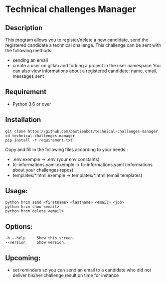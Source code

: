 # Technical challenges Manager

## Description
This program allows you to register/delete a new candidate, send the registered candidate a technical challenge. This challenge can be sent with the following methods:
- sending an email
- create a user on gitlab and forking a project in the user namespace
You can also view informations about a registered candidate: name, email, messages sent

## Requirement
- Python 3.6 or over

## Installation
```
git clone https://github.com/bastienbot/technical-challenges-manager
cd technical-challenges-manager
pip install -r requirement.txt
```

Copy and fill in the following files according to your needs :
- .env.exemple -> .env (your env constants)
- tc-informations.yaml.exemple -> tc-informations.yaml (informations about your challenges repos)
- templates/\*.html.exemple -> templates/\*.html (email templates)

## Usage:
  ```
  python hrcm send <firstname> <lastname> <email> <job>
  python hrcm show <email>
  python hrcm delete <email>
  ```

## Options:
  ```
  -h --help     Show this screen.
  --version     Show version.
  ```

## Upcoming:
- set reminders so you can send an email to a candidate who did not deliver his/her challenge result on time for instance